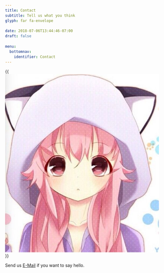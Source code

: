 ```yaml
---
title: Contact
subtitle: Tell us what you think
glyph: far fa-envelope

date: 2018-07-06T13:44:46-07:00
draft: false

menu:
  bottomnav:
    identifier: Contact
---
```


{{<img src="/images/cute-kawaii.jpg" class="float-right pl-3">}}

Send us <a href="mailto:jdillon@users.noreply.github.com"><i class="far fa-envelope"></i> E-Mail</a> if you want to say hello.